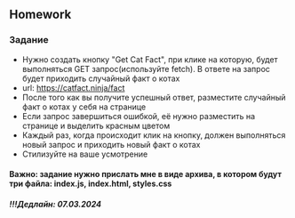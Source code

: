 ##  Homework

### Задание

 - Нужно создать кнопку "Get Cat Fact", при клике на которую, будет выполняться GET запрос(используйте fetch). В ответе на запрос будет приходить случайный факт о котах
 - url: https://catfact.ninja/fact
 - После того как вы получите успешный ответ, разместите случайный факт о котах у себя на странице
 - Если запрос завершиться ошибкой, её нужно разместить на странице и выделить красным цветом
 - Каждый раз, когда происходит клик на кнопку, должен выполняться новый запрос и приходить новый факт о котах 
 - Стилизуйте на ваше усмотрение

#### Важно: задание нужно прислать мне в виде архива, в котором будут три файла: index.js, index.html, styles.css
##### !!!Дедлайн: 07.03.2024


